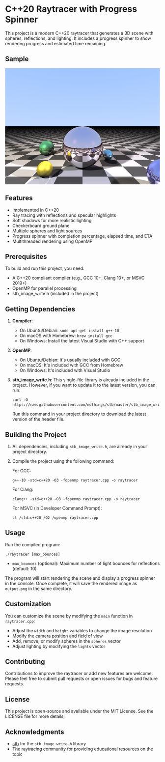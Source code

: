 # C++20 Raytracer with Progress Spinner

This project is a modern C++20 raytracer that generates a 3D scene with spheres, reflections, and lighting. It includes a progress spinner to show rendering progress and estimated time remaining.

## Sample

![image](resources/output.png)

## Features

- Implemented in C++20
- Ray tracing with reflections and specular highlights
- Soft shadows for more realistic lighting
- Checkerboard ground plane
- Multiple spheres and light sources
- Progress spinner with completion percentage, elapsed time, and ETA
- Multithreaded rendering using OpenMP

## Prerequisites

To build and run this project, you need:

- A C++20 compliant compiler (e.g., GCC 10+, Clang 10+, or MSVC 2019+)
- OpenMP for parallel processing
- stb_image_write.h (included in the project)

## Getting Dependencies

1. **Compiler**: 
   - On Ubuntu/Debian: `sudo apt-get install g++-10`
   - On macOS with Homebrew: `brew install gcc`
   - On Windows: Install the latest Visual Studio with C++ support

2. **OpenMP**:
   - On Ubuntu/Debian: It's usually included with GCC
   - On macOS: It's included with GCC from Homebrew
   - On Windows: It's included with Visual Studio

3. **stb_image_write.h**:
   This single-file library is already included in the project. However, if you want to update it to the latest version, you can run:
   ```
   curl -O https://raw.githubusercontent.com/nothings/stb/master/stb_image_write.h
   ```
   Run this command in your project directory to download the latest version of the header file.

## Building the Project

1. All dependencies, including `stb_image_write.h`, are already in your project directory.

2. Compile the project using the following command:

   For GCC:
   ```
   g++-10 -std=c++20 -O3 -fopenmp raytracer.cpp -o raytracer
   ```

   For Clang:
   ```
   clang++ -std=c++20 -O3 -fopenmp raytracer.cpp -o raytracer
   ```

   For MSVC (in Developer Command Prompt):
   ```
   cl /std:c++20 /O2 /openmp raytracer.cpp
   ```

## Usage

Run the compiled program:

```
./raytracer [max_bounces]
```

- `max_bounces` (optional): Maximum number of light bounces for reflections (default: 10)

The program will start rendering the scene and display a progress spinner in the console. Once complete, it will save the rendered image as `output.png` in the same directory.

## Customization

You can customize the scene by modifying the `main` function in `raytracer.cpp`:

- Adjust the `width` and `height` variables to change the image resolution
- Modify the camera position and field of view
- Add, remove, or modify spheres in the `spheres` vector
- Adjust lighting by modifying the `lights` vector

## Contributing

Contributions to improve the raytracer or add new features are welcome. Please feel free to submit pull requests or open issues for bugs and feature requests.

## License

This project is open-source and available under the MIT License. See the LICENSE file for more details.

## Acknowledgments

- [stb](https://github.com/nothings/stb) for the `stb_image_write.h` library
- The raytracing community for providing educational resources on the topic
